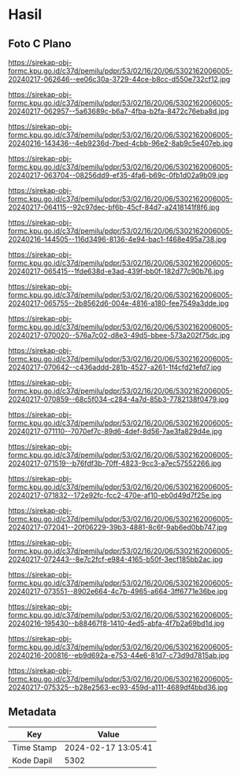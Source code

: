 # Hasil

## Foto C Plano

https://sirekap-obj-formc.kpu.go.id/c37d/pemilu/pdpr/53/02/16/20/06/5302162006005-20240217-062646--ee06c30a-3729-44ce-b8cc-d550e732cf12.jpg

https://sirekap-obj-formc.kpu.go.id/c37d/pemilu/pdpr/53/02/16/20/06/5302162006005-20240217-062957--5a63689c-b6a7-4fba-b2fa-8472c76eba8d.jpg

https://sirekap-obj-formc.kpu.go.id/c37d/pemilu/pdpr/53/02/16/20/06/5302162006005-20240216-143436--4eb9236d-7bed-4cbb-96e2-8ab9c5e407eb.jpg

https://sirekap-obj-formc.kpu.go.id/c37d/pemilu/pdpr/53/02/16/20/06/5302162006005-20240217-063704--08256dd9-ef35-4fa6-b69c-0fb1d02a9b09.jpg

https://sirekap-obj-formc.kpu.go.id/c37d/pemilu/pdpr/53/02/16/20/06/5302162006005-20240217-064115--92c97dec-bf6b-45cf-84d7-a2418141f8f6.jpg

https://sirekap-obj-formc.kpu.go.id/c37d/pemilu/pdpr/53/02/16/20/06/5302162006005-20240216-144505--116d3496-8136-4e94-bac1-f468e495a738.jpg

https://sirekap-obj-formc.kpu.go.id/c37d/pemilu/pdpr/53/02/16/20/06/5302162006005-20240217-065415--1fde638d-e3ad-439f-bb0f-182d77c90b76.jpg

https://sirekap-obj-formc.kpu.go.id/c37d/pemilu/pdpr/53/02/16/20/06/5302162006005-20240217-065755--2b8562d6-004e-4816-a180-fee7549a3dde.jpg

https://sirekap-obj-formc.kpu.go.id/c37d/pemilu/pdpr/53/02/16/20/06/5302162006005-20240217-070020--576a7c02-d8e3-49d5-bbee-573a202f75dc.jpg

https://sirekap-obj-formc.kpu.go.id/c37d/pemilu/pdpr/53/02/16/20/06/5302162006005-20240217-070642--c436addd-281b-4527-a261-1f4cfd21efd7.jpg

https://sirekap-obj-formc.kpu.go.id/c37d/pemilu/pdpr/53/02/16/20/06/5302162006005-20240217-070859--68c5f034-c284-4a7d-85b3-7782138f0479.jpg

https://sirekap-obj-formc.kpu.go.id/c37d/pemilu/pdpr/53/02/16/20/06/5302162006005-20240217-071110--7070ef7c-89d6-4def-8d56-7ae3fa829d4e.jpg

https://sirekap-obj-formc.kpu.go.id/c37d/pemilu/pdpr/53/02/16/20/06/5302162006005-20240217-071519--b76fdf3b-70ff-4823-9cc3-a7ec57552266.jpg

https://sirekap-obj-formc.kpu.go.id/c37d/pemilu/pdpr/53/02/16/20/06/5302162006005-20240217-071832--172e92fc-fcc2-470e-af10-eb0d49d7f25e.jpg

https://sirekap-obj-formc.kpu.go.id/c37d/pemilu/pdpr/53/02/16/20/06/5302162006005-20240217-072041--20f06229-39b3-4881-8c6f-9ab6ed0bb747.jpg

https://sirekap-obj-formc.kpu.go.id/c37d/pemilu/pdpr/53/02/16/20/06/5302162006005-20240217-072443--8e7c2fcf-e984-4165-b50f-3ecf185bb2ac.jpg

https://sirekap-obj-formc.kpu.go.id/c37d/pemilu/pdpr/53/02/16/20/06/5302162006005-20240217-073551--8902e664-4c7b-4965-a664-3ff6771e36be.jpg

https://sirekap-obj-formc.kpu.go.id/c37d/pemilu/pdpr/53/02/16/20/06/5302162006005-20240216-195430--b88467f8-1410-4ed5-abfa-4f7b2a69bd1d.jpg

https://sirekap-obj-formc.kpu.go.id/c37d/pemilu/pdpr/53/02/16/20/06/5302162006005-20240216-200816--eb9d692a-e753-44e6-81d7-c73d9d7815ab.jpg

https://sirekap-obj-formc.kpu.go.id/c37d/pemilu/pdpr/53/02/16/20/06/5302162006005-20240217-075325--b28e2563-ec93-459d-a111-4689df4bbd36.jpg


## Metadata

| Key        | Value               |
| ---------- | ------------------- |
| Time Stamp | 2024-02-17 13:05:41 |
| Kode Dapil | 5302                |



